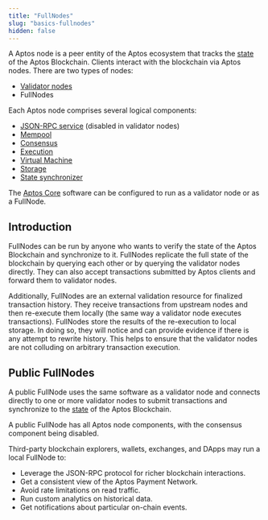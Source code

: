 ```yaml
---
title: "FullNodes"
slug: "basics-fullnodes"
hidden: false
---
```

A Aptos node is a peer entity of the Aptos ecosystem that tracks the [state](/reference/glossary#state) of the Aptos Blockchain. Clients interact with the blockchain via Aptos nodes. There are two types of nodes:
* [Validator nodes](basics-validator-nodes.md)
* FullNodes

Each Aptos node comprises several logical components:
* [JSON-RPC service](/reference/glossary#json-rpc-service) (disabled in validator nodes)
* [Mempool](basics-validator-nodes.md#mempool)
* [Consensus](basics-validator-nodes.md#consensus)
* [Execution](basics-validator-nodes.md#execution)
* [Virtual Machine](basics-validator-nodes.md#virtual-machine)
* [Storage](basics-validator-nodes.md#storage)
* [State synchronizer](basics-validator-nodes.md#state-synchronizer)

The [Aptos Core](/reference/glossary#aptos-core) software can be configured to run as a validator node or as a FullNode.

## Introduction

FullNodes can be run by anyone who wants to verify the state of the Aptos Blockchain and synchronize to it. FullNodes replicate the full state of the blockchain by querying each other or by querying the validator nodes directly.  They can also accept transactions submitted by Aptos clients and forward them to validator nodes.

Additionally, FullNodes are an external validation resource for finalized transaction history. They receive transactions from upstream nodes and then re-execute them locally (the same way a validator node executes transactions). FullNodes store the results of the re-execution to local storage. In doing so, they will notice and can provide evidence if there is any attempt to rewrite history. This helps to ensure that the validator nodes are not colluding on arbitrary transaction execution.

## Public FullNodes
A public FullNode uses the same software as a validator node and connects directly to one or more validator nodes to submit transactions and synchronize to the [state](/reference/glossary#state) of the Aptos Blockchain.

A public FullNode has all Aptos node components, with the consensus component being disabled.

Third-party blockchain explorers, wallets, exchanges, and DApps may run a local FullNode to:
* Leverage the JSON-RPC protocol for richer blockchain interactions.
* Get a consistent view of the Aptos Payment Network.
* Avoid rate limitations on read traffic.
* Run custom analytics on historical data.
* Get notifications about particular on-chain events.
